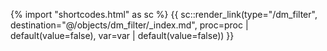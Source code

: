 {% import "shortcodes.html" as sc %}
{{ sc::render_link(type="/dm_filter", destination="@/objects/dm_filter/_index.md", proc=proc | default(value=false), var=var | default(value=false)) }}